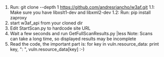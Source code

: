 1. Run: git clone --depth 1 https://github.com/andresriancho/w3af.git
1.1: Make sure you have libxslt1-dev and libxml2-dev
1.2: Run: pip install zaproxy
2. start w3af_api from your cloned dir
3. Edit StartScan.py to hardcode site URL
4. Wait a few seconds and run GetFullScanResults.py |less
	Note: Scans can take a long time, so displayed results may be incomplete
5. Read the code, the important part is:
	 for key in vuln.resource_data:
		print key, ": ", vuln.resource_data[key]
	:-)

